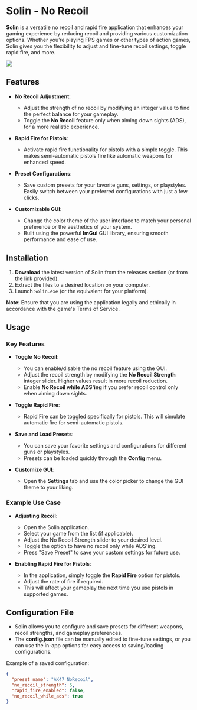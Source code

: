 # Solin - No Recoil

**Solin** is a versatile no recoil and rapid fire application that enhances your gaming experience by reducing recoil and providing various customization options. Whether you’re playing FPS games or other types of action games, Solin gives you the flexibility to adjust and fine-tune recoil settings, toggle rapid fire, and more.



<img src="https://i.imgur.com/OEr9ucS.png">

## Features

- **No Recoil Adjustment**: 
  - Adjust the strength of no recoil by modifying an integer value to find the perfect balance for your gameplay.
  - Toggle the **No Recoil** feature only when aiming down sights (ADS), for a more realistic experience.

- **Rapid Fire for Pistols**:
  - Activate rapid fire functionality for pistols with a simple toggle. This makes semi-automatic pistols fire like automatic weapons for enhanced speed.

- **Preset Configurations**:
  - Save custom presets for your favorite guns, settings, or playstyles. Easily switch between your preferred configurations with just a few clicks.

- **Customizable GUI**:
  - Change the color theme of the user interface to match your personal preference or the aesthetics of your system.
  - Built using the powerful **ImGui** GUI library, ensuring smooth performance and ease of use.

## Installation

1. **Download** the latest version of Solin from the releases section (or from the link provided).
2. Extract the files to a desired location on your computer.
3. Launch `Solin.exe` (or the equivalent for your platform).

**Note**: Ensure that you are using the application legally and ethically in accordance with the game's Terms of Service.

## Usage

### Key Features

- **Toggle No Recoil**:
  - You can enable/disable the no recoil feature using the GUI.
  - Adjust the recoil strength by modifying the **No Recoil Strength** integer slider. Higher values result in more recoil reduction.
  - Enable **No Recoil while ADS'ing** if you prefer recoil control only when aiming down sights.

- **Toggle Rapid Fire**:
  - Rapid Fire can be toggled specifically for pistols. This will simulate automatic fire for semi-automatic pistols.
  
- **Save and Load Presets**:
  - You can save your favorite settings and configurations for different guns or playstyles.
  - Presets can be loaded quickly through the **Config** menu.

- **Customize GUI**:
  - Open the **Settings** tab and use the color picker to change the GUI theme to your liking.

### Example Use Case

- **Adjusting Recoil**:
  - Open the Solin application.
  - Select your game from the list (if applicable).
  - Adjust the No Recoil Strength slider to your desired level.
  - Toggle the option to have no recoil only while ADS'ing.
  - Press "Save Preset" to save your custom settings for future use.

- **Enabling Rapid Fire for Pistols**:
  - In the application, simply toggle the **Rapid Fire** option for pistols.
  - Adjust the rate of fire if required.
  - This will affect your gameplay the next time you use pistols in supported games.

## Configuration File

- Solin allows you to configure and save presets for different weapons, recoil strengths, and gameplay preferences.
- The **config.json** file can be manually edited to fine-tune settings, or you can use the in-app options for easy access to saving/loading configurations.

Example of a saved configuration:

```json
{
  "preset_name": "AK47_NoRecoil",
  "no_recoil_strength": 5,
  "rapid_fire_enabled": false,
  "no_recoil_while_ads": true
}
